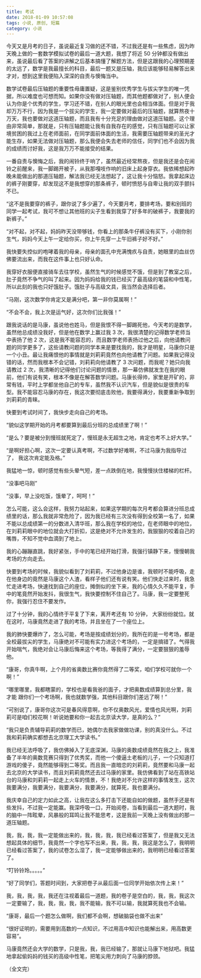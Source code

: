 ```yaml
---
title: 考试
date: 2018-01-09 10:57:08
tags: 小说, 原创, 短篇
category: 小说
---
```


今天又是月考的日子，虽说最近复习做的还不错，不过我还是有一些焦虑，因为昨天晚上做的一套数学模拟试卷的最后一道大题，我想了将近 50 分钟都没有做出来，虽说最后看了答案的讲解之后基本搞懂了解题方法，但是这跟我的心理预期差的太远了，数学是我最擅长的科目，最后一题又是压轴，我应该能够轻易解答出来才对，想到这里我便陷入深深的自责与懊悔当中。

数学试卷最后压轴题的重要性毋庸置疑，这是鉴别优秀学生与拔尖学生的唯一凭据，所以难度也可想而知。如果你没有做对压轴题，而其他题都做对了，别人便会认为你是个优秀的学生，学习还不错，在别人的眼光里也会相当体面。但是对于我却万万不行，因为我是一个拔尖的学生，我一定要做对最后的压轴题，就算熬夜十万天，我也要做对这道压轴题，而且我有十分充足的理由做对这道压轴题。这个理由非常简单，那就是，只有压轴题能让我有自我存在的感觉，只有压轴题可以让家境贫困的我过上在老师面前，在同学面前体面的生活，我需要压轴题带来的圣光才能生存，如果无法做对压轴题，那么我便会失去老师的信任，同学们也不会因为我的成绩而讨好我，这是我万万不能接受的结果。

一番自责与懊悔之后，我的闹铃终于响了，虽然最近经常熬夜，但是我还是会在闹铃之前醒来，我一脚踢开被子，从我那嘎吱作响的旧床上起身穿衣。我依稀想起昨晚未能做出的那道压轴题，解法我已经无法想起了，这让我十分恼怒。我拿起床边的裤子刚要穿，却发现这不是我想穿的那条裤子，顿时愤怒与自卑让我的双手颤抖不已。

“这不是我要穿的裤子，跟你说了多少遍了，今天要月考，要排考场，要和别班的同学一起考试，我可不想让其他班的尖子生看到我穿了好多年的破裤子，我要我的新裤子。”

“对不起，对不起，妈妈昨天没带够钱，你看上的那条牛仔裤没有买下，小刚你别生气，妈妈今天上午一定给你买，你上午先穿一上午旧裤子好不好。”

我快要失控似的咆哮着我的母亲，母亲的面孔中充满愧疚与自责，她眼里的血丝仿佛要流出来，而我在这件事上也只好认命。

我穿好衣服便直接骑车去往学校，虽然生气的时候感觉不饿，但是到了教室之后，肚子竟然不争气的叫了起来。因为妈妈给我的钱已经买了最高级的笔袋和中性笔，所以此刻的我也只好饿肚子。饿肚子与高级文具，我当然会选择后者。

“马刚，这次数学你肯定又是满分吧，第一非你莫属啊！”

“不会不会，我上次是运气好，这次你们比我强！”

跟我说话的是马康，虽说他也姓马，但是我恨不得一脚踢死他，今天考的是数学，虽然他总成绩没我好，但是他在数学上赢过我 3 次，我很清楚的记得数学老师当中表扬了他 2 次，这是我不能容忍的，而且数学老师表扬过他之后，向他请教问题的同学更多了，这些请教问题的同学本来是要找我的，我才是明星，马康你只是一个小丑。最让我痛恨他的事情就是刘莉莉竟然也向他请教了问题。如果我记得没错的话，然而我根本不会记错，刘莉莉向他请教了 3 次问题，而我呢？她只向我请教过 2 次，我清晰的记得他们讨论问题的情景，那一幕仿佛就发生在我的眼前，他们有说有笑，根本不像是在解答数学问题。马康长得帅，家里是开矿的，非常有钱，平时上学都坐他自己的专车，虽然我不认识汽车，但是貌似是很贵的车型。我不能容忍马康的存在，我这次要彻底击败他，我要得满分，我要重新争取到刘莉莉的青睐。

快要到考试时间了，我快步走向自己的考场。

“貌似这学期开始的月考都要算到最后分班的总成绩里了啊！”

“是么？要是被分到慢班就死定了，慢班是永无超生之地，肯定也考不上好大学。”

“是啊好担心啊，这次一定要认真考啊，不过数学好难啊，不过马康为我指导过了， 我这次肯定能及格。”

我猛地一惊，顿时感觉有些头晕气短，差一点跌倒在地，我慢慢扶住楼梯的栏杆。

“没事吧马刚”

“没事，早上没吃饭，饿晕了，呵呵！”

怎么可能，这么会这样，我努力站起来，如果这学期的每次月考都会算进分班总成绩里的话，那么我就非常危险了，因为我已经有三次没有得到全校第一名了，如果不能以总成绩第一的分数进入清华班，那么我在学校的地位，在老师眼中的地位，在刘莉莉眼中的地位就会大打折扣，这是绝对不允许发生的，我狠狠的咬着自己的嘴唇，不知不觉中血滴到了地上。

我的心蹦蹦直跳，我好紧张，手中的笔已经开始打滑，我强行镇静下来，慢慢朝我考场的方向走去。

快要到考场的时候，我貌似看到了刘莉莉，不过他身边是谁，我顿时不能呼吸，走在他身边的竟然是马康这个人渣，看样子他们还有说有笑。他们快走过来时，我急忙走进考场，快速找到自己的座位，摊倒似的坐下来，我的心情久久不能平复，手中的笔竟然开始发抖，我很生气，我快要控制不住自己了。马康，我一定要整死你，我强行忍住不要发作。

过了十分钟，我的心情终于平复了下来，离开考还有 10 分钟， 大家纷纷就位。就在这时，马康竟然走进了我的考场，并且坐在了一个座位上。

我的肺快要爆炸了，怎么可能，考场是按成绩划分的，我所在的是一号考场，都是全校最拔尖的学生，马康绝对不可能有实力进这个考场的，一定是搞错了。气得我开始喘气，我绝对会让马康后悔来这个考场，等我得了满分，一定要狠狠的羞辱他。

“康哥，你真牛啊，上个月的省奥数比赛你竟然得了二等奖，咱们学校可就你一个啊！”

“哪里哪里，我都瞎蒙的，学校也是看我爸的面子，才把奥数成绩算到总分里，我才能
跟你们一个考场啊，我也就数学强，其他科目跟你们差远了啊！”

“可别说了，康哥你这次可是春风得意啊，你不仅奥数风光，爱情也风光啊，刘莉莉可是咱们校花啊！听说她要和你一起去北京读大学，是真的么？”

“我只是负责辅导莉莉的数学而已，她偶尔去我家做做功课，别的真没什么。不过我和莉莉确实都想去北京理工大学读书。”

我已经无法呼吸了，我仿佛掉入了无底深渊，马康的奥数成绩竟然在我之上，我准备了半年的奥数竞赛只得到了优秀奖，而他一个傻逼土老板的儿子，一个只知道打游戏的傻子，竟然能够得到二等奖。而且我一直暗恋的刘莉莉，竟然要和马康一起去北京的大学读书，而且刘莉莉竟然还去过马康的家里。我仿佛看到了站在高铁站台的马康和刘莉莉一起走上火车的情景，不！我绝对不允许这样的事情发生，这次我要满分，我要满分，我要满分，我要满分，就算死，我也要满分。

我庆幸自己的定力如此之高，让我在这么多打击下还能自如的做题，虽然手还是有些发抖，不过我一定能赢。我深呼吸一口，开始阅卷，当看到最后一道大题时，我的脑中一阵眩晕，风暴般的耳鸣让我不能思考，这是我前一天晚上没有做出的那一道压轴题。

我，我，我，我一定能做出来的，我，我，我，我已经看过答案了，但是我又无法想起具体的细节，我竟然一个字也写不出来，我，我，我，我这是怎么了，我明明已经看过答案了，我的试卷怎么湿了，我一定能够做出来的，我明明已经看过答案了。

“叮铃铃玲。。。。。”

“好了同学们，答题时间到，大家把卷子从最后面一位同学开始依次传上来！”

我，我，我，我，我还在注视着最后一道题，我的卷子是空白的，我，我，我这次一定要输了，我，我，我，我，我不能输，我不可以输，我就算死我也不会输。

“康哥，最后一个题怎么做啊，我们都不会啊，想破脑袋也做不出来”

“很好证明的，需要用到高数的一点知识，不过用高中知识也能解出来，用高数更容易”。

马康竟然还会大学的数学，只是我，我，我已经输了，那就让马康下地狱吧。我猛地拿起偷妈妈的钱买的高级中性笔，把笔尖用力刺向了马康的脖颈。

（全文完）